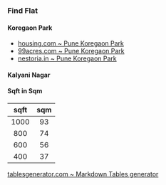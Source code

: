### Find Flat

#### Koregaon Park
- [housing.com ~ Pune Koregaon Park](https://housing.com/koregaon-park-pune-overview-Pnithlsqpq78n70o)
- [99acres.com ~ Pune Koregaon Park](https://www.99acres.com/search/property/rent/koregaon-park?city=19&locality=833&preference=R)
- [nestoria.in ~ Pune Koregaon Park](https://www.nestoria.in/koregaon-park/property/rent)

#### Kalyani Nagar

#### Sqft in Sqm
| sqft 	| sqm 	|
|:----:	|:---:	|
| 1000 	|  93 	|
|  800 	|  74 	|
|  600 	|  56 	|
|  400 	|  37 	|
[tablesgenerator.com ~ Markdown Tables generator](https://www.tablesgenerator.com/markdown_tables#)
